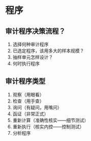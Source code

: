 # 程序

## 审计程序决策流程？

1. 选择何种审计程序
2. 已选定程序，该用多大的样本规模？
3. 抽样单元怎样设计？
4. 何时执行程序

## 审计程序类型

1. 观察（用眼看）
2. 检查（用手查）
3. 询问（有疑问，用嘴问）
4. 函证（非常正式）
5. 重新计算（准确性核实——细节测试）
6. 重新执行（核实内控——控制测试）
7. 分析程序

